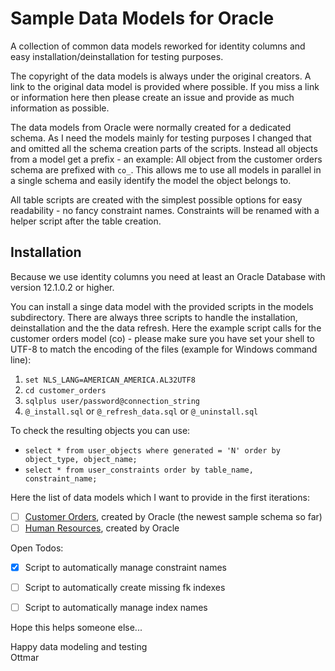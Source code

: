# Sample Data Models for Oracle

A collection of common data models reworked for identity columns and easy installation/deinstallation for testing purposes.

The copyright of the data models is always under the original creators. A link to the original data model is provided where possible. If you miss a link or information here then please create an issue and provide as much information as possible.

The data models from Oracle were normally created for a dedicated schema. As I need the models mainly for testing purposes I changed that and omitted all the schema creation parts of the scripts. Instead all objects from a model get a prefix - an example: All object from the customer orders schema are prefixed with `co_`. This allows me to use all models in parallel in a single schema and easily identify the model the object belongs to.

All table scripts are created with the simplest possible options for easy readability - no fancy constraint names. Constraints will be renamed with a helper script after the table creation.


## Installation

Because we use identity columns you need at least an Oracle Database with version 12.1.0.2 or higher.

You can install a singe data model with the provided scripts in the models subdirectory. There are always three scripts to handle the installation, deinstallation and the the data refresh. Here the example script calls for the customer orders model (co) - please make sure you have set your shell to UTF-8 to match the encoding of the files (example for Windows command line):

1. `set NLS_LANG=AMERICAN_AMERICA.AL32UTF8`
2. `cd customer_orders`
3. `sqlplus user/password@connection_string`
4. `@_install.sql` or `@_refresh_data.sql` or `@_uninstall.sql`

To check the resulting objects you can use:

- `select * from user_objects where generated = 'N' order by object_type, object_name;`
- `select * from user_constraints order by table_name, constraint_name;`

Here the list of data models which I want to provide in the first iterations:

- [ ] [Customer Orders][co], created by Oracle (the newest sample schema so far)
- [ ] [Human Resources][hr], created by Oracle

Open Todos:

- [x] Script to automatically manage constraint names
- [ ] Script to automatically create missing fk indexes
- [ ] Script to automatically manage index names


Hope this helps someone else...

Happy data modeling and testing  
Ottmar

[co]: https://github.com/oracle/db-sample-schemas/tree/master/customer_orders
[hr]: https://github.com/oracle/db-sample-schemas/tree/master/human_resources